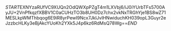 $START$EXNYzaRUfVC9XUQn2OdQWXpPZgT4m1LXVbj6/iJ0iYUrbTFs5700AyJU+2VnPfkqzfXBBV1C0aCUHzTO3b8UH0Dz7chx2vkNxTRGhYje1BS8wZ71MESLkpWMThbqog6E9iR8yrPewI9Ncx7JklJvIHNwiduchKH039opL3Guyr2eJzzbcHLKy3eBjAkcYUoKh2YXk5J4p6kz6RdMsQ78Wg==$END$